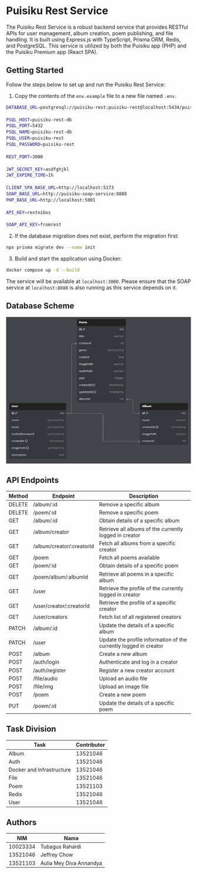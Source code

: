 # Puisiku Rest Service

The Puisiku Rest Service is a robust backend service that provides RESTful APIs for user management, album creation, poem publishing, and file handling. It is built using Express.js with TypeScript, Prisma ORM, Redis, and PostgreSQL. This service is utilized by both the Puisiku app (PHP) and the Puisiku Premium app (React SPA).

## Getting Started

Follow the steps below to set up and run the Puisiku Rest Service:

1. Copy the contents of the `env.example` file to a new file named `.env`.

```bash
DATABASE_URL=postgresql://puisiku-rest:puisiku-rest@localhost:5434/puisiku-rest-db

PSQL_HOST=puisiku-rest-db
PSQL_PORT=5432
PSQL_NAME=puisiku-rest-db
PSQL_USER=puisiku-rest
PSQL_PASSWORD=puisiku-rest

REST_PORT=3000

JWT_SECRET_KEY=asdfghjkl
JWT_EXPIRE_TIME=1h

CLIENT_SPA_BASE_URL=http://localhost:5173
SOAP_BASE_URL=http://puisiku-soap-service:8888
PHP_BASE_URL=http://localhost:5001

API_KEY=restnibos

SOAP_API_KEY=fromrest
```

2. If the database migration does not exist, perform the migration first:
```bash
npx prisma migrate dev --name init
```

3. Build and start the application using Docker:
```bash
docker compose up -d --build
```

The service will be available at `localhost:3000`. Please ensure that the SOAP service at `localhost:8888` is also running as this service depends on it.

## Database Scheme

![Database ERD](docs/screenshots/erd.jpg)

## API Endpoints

| Method | Endpoint                  | Description                                                        |
|--------|---------------------------|--------------------------------------------------------------------|
| DELETE | /album/:id                | Remove a specific album                                            |
| DELETE | /poem/:id                 | Remove a specific poem                                             |
| GET    | /album/:id                | Obtain details of a specific album                                 |
| GET    | /album/creator            | Retrieve all albums of the currently logged in creator             |
| GET    | /album/creator/:creatorId | Fetch all albums from a specific creator                           |
| GET    | /poem                     | Fetch all poems available                                          |
| GET    | /poem/:id                 | Obtain details of a specific poem                                  |
| GET    | /poem/album/:albumId      | Retrieve all poems in a specific album                             |
| GET    | /user                     | Retrieve the profile of the currently logged in creator            |
| GET    | /user/creator/:creatorId  | Retrieve the profile of a specific creator                         |
| GET    | /user/creators            | Fetch list of all registered creators                              |
| PATCH  | /album/:id                | Update the details of a specific album                             |
| PATCH  | /user                     | Update the profile information of the currently logged in creator  |
| POST   | /album                    | Create a new album                                                 |
| POST   | /auth/login               | Authenticate and log in a creator                                  |
| POST   | /auth/register            | Register a new creator account                                     |
| POST   | /file/audio               | Upload an audio file                                               |
| POST   | /file/img                 | Upload an image file                                               |
| POST   | /poem                     | Create a new poem                                                  |
| PUT    | /poem/:id                 | Update the details of a specific poem                              |

## Task Division

| Task                      | Contributor  |
|---------------------------|--------------|
| Album                     | 13521046     |
| Auth                      | 13521046     |
| Docker and Infrastructure | 13521046     |
| File                      | 13521046     |
| Poem                      | 13521103     |
| Redis                     | 13521046     |
| User                      | 13521046     |


## Authors
| NIM      | Nama                    |
|----------|-------------------------|
| 10023334 | Tubagus Rahardi         |
| 13521046 | Jeffrey Chow            |
| 13521103 | Aulia Mey Diva Annandya |
